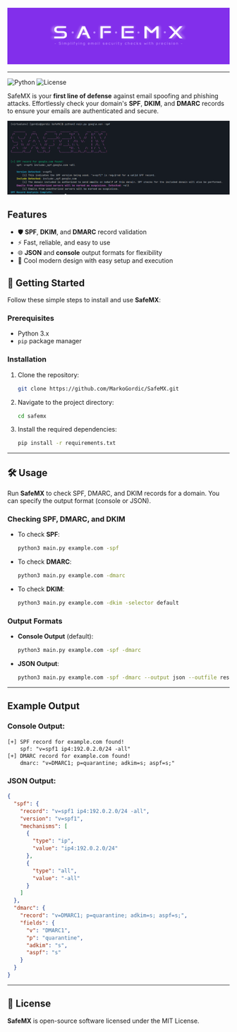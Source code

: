 ![Usage Example](/assets/banner.png)

---

![Python](https://img.shields.io/badge/python-3.x-blue)
![License](https://img.shields.io/badge/license-MIT-green)

SafeMX is your **first line of defense** against email spoofing and phishing attacks. Effortlessly check your domain's **SPF**, **DKIM**, and **DMARC** records to ensure your emails are authenticated and secure.

![Usage Example](/assets/example.png)

## Features

- 🛡 **SPF**, **DKIM**, and **DMARC** record validation
- ⚡ Fast, reliable, and easy to use
- 🌐 **JSON** and **console** output formats for flexibility
- 🚀 Cool modern design with easy setup and execution

## 🚀 Getting Started

Follow these simple steps to install and use **SafeMX**:

### Prerequisites
- Python 3.x
- `pip` package manager

### Installation

1. Clone the repository:
    ```bash
    git clone https://github.com/MarkoGordic/SafeMX.git
    ```

2. Navigate to the project directory:
    ```bash
    cd safemx
    ```

3. Install the required dependencies:
    ```bash
    pip install -r requirements.txt
    ```

---

## 🛠️ Usage

Run **SafeMX** to check SPF, DMARC, and DKIM records for a domain. You can specify the output format (console or JSON).

### Checking SPF, DMARC, and DKIM

- To check **SPF**:
    ```bash
    python3 main.py example.com -spf
    ```

- To check **DMARC**:
    ```bash
    python3 main.py example.com -dmarc
    ```

- To check **DKIM**:
    ```bash
    python3 main.py example.com -dkim -selector default
    ```

### Output Formats

- **Console Output** (default):
    ```bash
    python3 main.py example.com -spf -dmarc
    ```

- **JSON Output**:
    ```bash
    python3 main.py example.com -spf -dmarc --output json --outfile result.json
    ```

---

## Example Output

### Console Output:
```text
[+] SPF record for example.com found!
    spf: "v=spf1 ip4:192.0.2.0/24 -all"
[+] DMARC record for example.com found!
    dmarc: "v=DMARC1; p=quarantine; adkim=s; aspf=s;"
```

### JSON Output:
```json
{
  "spf": {
    "record": "v=spf1 ip4:192.0.2.0/24 -all",
    "version": "v=spf1",
    "mechanisms": [
      {
        "type": "ip",
        "value": "ip4:192.0.2.0/24"
      },
      {
        "type": "all",
        "value": "-all"
      }
    ]
  },
  "dmarc": {
    "record": "v=DMARC1; p=quarantine; adkim=s; aspf=s;",
    "fields": {
      "v": "DMARC1",
      "p": "quarantine",
      "adkim": "s",
      "aspf": "s"
    }
  }
}
```

---

## 📜 License

**SafeMX** is open-source software licensed under the MIT License.